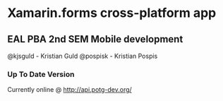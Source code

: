 # Xamarin.forms cross-platform app

## EAL PBA 2nd SEM Mobile development
@kjsguld - Kristian Guld
@pospisk - Kristian Pospis

### Up To Date Version 
Currently online @ http://api.potg-dev.org/

